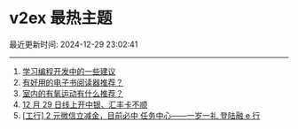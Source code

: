 # v2ex 最热主题

最近更新时间: 2024-12-29 23:02:41

--- 
1. [学习编程开发中的一些建议](https://www.v2ex.com/t/1100994) 
2. [有好用的电子书阅读器推荐？](https://www.v2ex.com/t/1101002) 
3. [室内的有氧运动有什么推荐？](https://www.v2ex.com/t/1101017) 
4. [12 月 29 日线上开中银、汇丰卡不顺](https://www.v2ex.com/t/1101000) 
5. [[工行] 2 元微信立减金，目前必中 任务中心——一岁一礼 登陆融 e 行](https://www.v2ex.com/t/1101004) 

